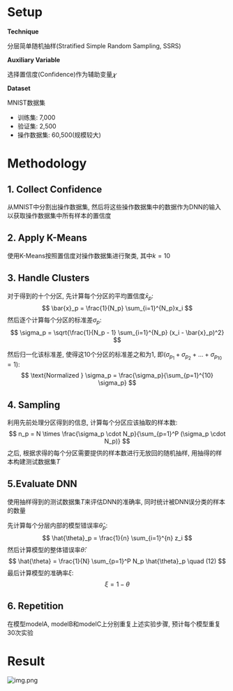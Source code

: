 # Setup

**Technique**

分层简单随机抽样(Stratified Simple Random Sampling, SSRS)

**Auxiliary Variable**

选择置信度(Confidence)作为辅助变量$𝜒$

**Dataset**

MNIST数据集

+ 训练集: 7,000
+ 验证集: 2,500
+ 操作数据集: 60,500(规模较大)



# Methodology

## 1. Collect Confidence

从MNIST中分割出操作数据集, 然后将这些操作数据集中的数据作为DNN的输入以获取操作数据集中所有样本的置信度

## 2. Apply K-Means

使用K-Means按照置信度对操作数据集进行聚类, 其中$k =10$

## 3. Handle Clusters

对于得到的十个分区, 先计算每个分区的平均置信度$\bar{x}_p$:
$$
\bar{x}_p = \frac{1}{N_p} \sum_{i=1}^{N_p}x_i
$$
然后逐个计算每个分区的标准差$\sigma_p$:
$$
\sigma_p = \sqrt{\frac{1}{N_p - 1} \sum_{i=1}^{N_p} (x_i - \bar{x}_p)^2}
$$


然后归一化该标准差, 使得这10个分区的标准差之和为1, 即($\sigma_{p_1} + \sigma_{p_2}+ ... + \sigma_{p_{10}} =1$):
$$
\text{Normalized } \sigma_p = \frac{\sigma_p}{\sum_{p=1}^{10} \sigma_p}
$$

## 4. Sampling

利用先前处理分区得到的信息, 计算每个分区应该抽取的样本数:
$$
n_p = N \times \frac{\sigma_p \cdot N_p}{\sum_{p=1}^P (\sigma_p \cdot N_p)}
$$
之后, 根据求得的每个分区需要提供的样本数进行无放回的随机抽样, 用抽得的样本构建测试数据集$T$



## 5.Evaluate DNN

使用抽样得到的测试数据集$T$来评估DNN的准确率, 同时统计被DNN误分类的样本的数量

先计算每个分层内部的模型错误率$\hat{\theta}_p$:
$$
\hat{\theta}_p = \frac{1}{n} \sum_{i=1}^{n} z_i
$$
然后计算模型的整体错误率$\hat{\theta}$:
$$
\hat{\theta} = \frac{1}{N} \sum_{p=1}^P N_p \hat{\theta}_p \quad (12)
$$
最后计算模型的准确率$ξ$:
$$
ξ = 1 - θ
$$

## 6. Repetition

在模型modelA, modelB和modelC上分别重复上述实验步骤, 预计每个模型重复30次实验



# Result

![img.png](E:/Tools/Windows/Typora/Typora%20Image%20Cache/Replication/img.png)

